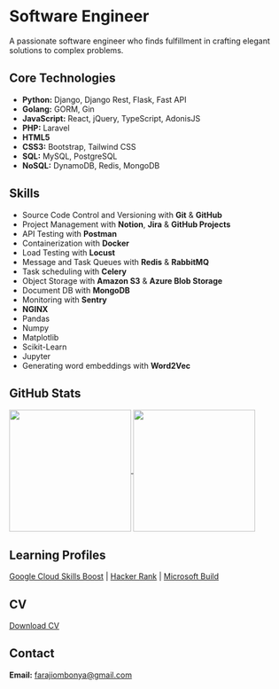 # Software Engineer

A passionate software engineer who finds fulfillment in crafting elegant solutions to complex problems.

## Core Technologies

- **Python:** Django, Django Rest, Flask, Fast API
- **Golang:** GORM, Gin
- **JavaScript:** React, jQuery, TypeScript, AdonisJS
- **PHP:** Laravel
- **HTML5** 
- **CSS3:** Bootstrap, Tailwind CSS
- **SQL:** MySQL, PostgreSQL
- **NoSQL:** DynamoDB, Redis, MongoDB

## Skills

- Source Code Control and Versioning with **Git** & **GitHub**
- Project Management with **Notion**, **Jira** & **GitHub Projects**
- API Testing with **Postman**
- Containerization with **Docker**
- Load Testing with **Locust**
- Message and Task Queues with **Redis** & **RabbitMQ**
- Task scheduling with **Celery**
- Object Storage with **Amazon S3** & **Azure Blob Storage**
- Document DB with **MongoDB**
- Monitoring with **Sentry**
- **NGINX**
- Pandas
- Numpy
- Matplotlib
- Scikit-Learn
- Jupyter
- Generating word embeddings with **Word2Vec**

## GitHub Stats

<a href="https://github.com/anuraghazra/github-readme-stats">
  <img height=220 align="center" src="https://github-readme-stats.vercel.app/api?username=faraji-ombonya&langs_count=10&show_icons=true&theme=transparent&layout=compact" />
</a>

<a href="https://github.com/anuraghazra/convoychat">
  <img height=220 align="center" src="https://github-readme-stats.vercel.app/api/top-langs/?username=faraji-ombonya&langs_count=10&show_icons=true&theme=transparent&layout=compact" />
</a>

## Learning Profiles
[Google Cloud Skills Boost](https://www.cloudskillsboost.google/public_profiles/93c04457-d694-4d77-8aa3-14dc6be880b2) | [Hacker Rank](https://www.hackerrank.com/farajiombonya) | [Microsoft Build](https://learn.microsoft.com/en-us/users/farajishikandaombonya-6815/)

## CV
[Download CV](https://drive.google.com/file/d/1FczHxnkd4ZngxZS4DD9HGpZLsLY9s0I1/view?usp=sharing)

## Contact

**Email:** farajiombonya@gmail.com
